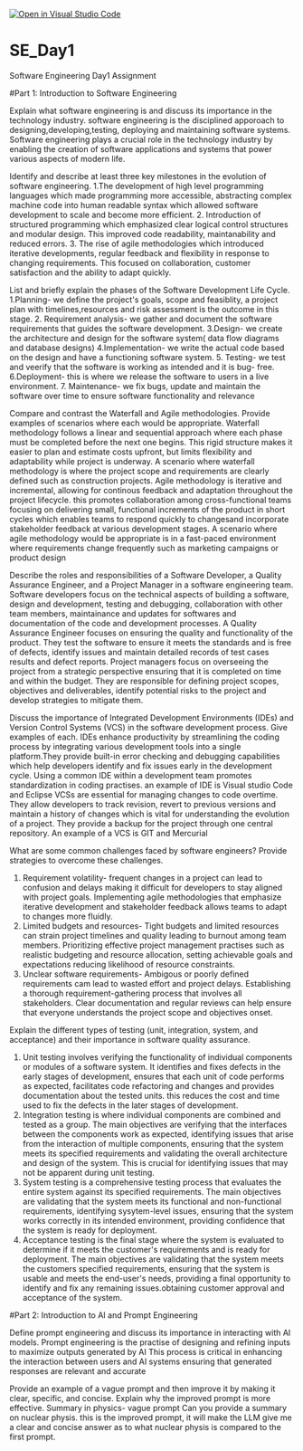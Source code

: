 [![Open in Visual Studio Code](https://classroom.github.com/assets/open-in-vscode-2e0aaae1b6195c2367325f4f02e2d04e9abb55f0b24a779b69b11b9e10269abc.svg)](https://classroom.github.com/online_ide?assignment_repo_id=15536328&assignment_repo_type=AssignmentRepo)
# SE_Day1
Software Engineering Day1 Assignment

#Part 1: Introduction to Software Engineering

Explain what software engineering is and discuss its importance in the technology industry.
software engineering is the disciplined apporoach to designing,developing,testing, deploying and maintaining software systems.
Software engineering plays a crucial role in the technology industry by enabling the creation of software applications and systems that power various aspects of modern life.

Identify and describe at least three key milestones in the evolution of software engineering.
1.The development of high level programming languages which made programming more accessible, abstracting complex machine code into human readable syntax which allowed software development to scale and become more efficient.
2. Introduction of structured programming which emphasized clear logical control structures and modular design. This improved code readability, maintanability and reduced errors.
3. The rise of agile methodologies which introduced iterative developments, regular feedback and flexibility in response to changing requirements. This focused on collaboration, customer satisfaction and the ability to adapt quickly.

List and briefly explain the phases of the Software Development Life Cycle.
1.Planning- we define the project's goals, scope and feasiblity, a project plan with timelines,resources and risk assessment is the outcome in this stage.
2. Requirement analysis- we gather and document the software requirements that guides the software development.
3.Design- we create the architecture and design for the software system( data flow diagrams and database designs)
4.Implementation- we write the actual code based on the design and have a functioning software system.
5. Testing- we test and veerify that the software is working as intended and it is bug- free.
6.Deployment- this is where we release the software to users in a live environment.
7. Maintenance- we fix bugs, update and maintain the software over time to ensure software functionality and relevance

Compare and contrast the Waterfall and Agile methodologies. Provide examples of scenarios where each would be appropriate.
Waterfall methodology follows a linear and sequential approach where each phase must be completed before the next one begins. This rigid structure makes it easier to plan and estimate costs upfront, but limits flexibility and adaptability while project is underway. A scenario where waterfall methodology is where the project scope and requirements are clearly defined such as construction projects.
Agile methodology is iterative and incremental, allowing for continous feedback and adaptation throughout the project lifecycle. this promotes collaboration among cross-functional teams focusing on delivering small, functional increments of the product in short cycles which enables teams to respond quickly to changesand incorporate stakeholder feedback at various development stages. A scenario where agile methodology would be appropriate is in a fast-paced environment where requirements change frequently such as marketing campaigns or product design

Describe the roles and responsibilities of a Software Developer, a Quality Assurance Engineer, and a Project Manager in a software engineering team.
Software developers focus on the technical aspects of building a software, design and development, testing and debugging, collaboration with other team members, maintainance and updates for softwares and documentation of the code  and development processes.
A Quality Assurance Engineer focuses on ensuring the quality and functionality of the product. They test the software to ensure it meets the standards and is free of defects, identify issues and maintain detailed records of test cases results and defect reports.
Project managers focus on overseeing the project from a strategic perspective ensuring that it is completed on time and within the budget. They are responsible for defining project scopes, objectives and deliverables, identify potential risks to the project and develop strategies to mitigate them.

Discuss the importance of Integrated Development Environments (IDEs) and Version Control Systems (VCS) in the software development process. Give examples of each.
IDEs enhance productivity by streamlining the coding process by integrating various development tools into a single platform.They provide built-in error checking and debugging capabilities which help developers identify and fix issues early in the development cycle. Using a common IDE within a development team promotes standardization in coding practises. an example of IDE is Visual studio Code and Eclipse
VCSs are essential for managing changes to code overtime. They allow developers to track revision, revert to previous versions and maintain a history of changes which is vital for understanding the evolution of a project. They provide a backup for the project through one central repository. An example of a VCS is GIT and Mercurial 

What are some common challenges faced by software engineers? Provide strategies to overcome these challenges.
1. Requirement volatility- frequent changes in a project can lead to confusion and delays making it difficult for developers to stay aligned with project goals. Implementing agile methodologies that emphasize iterative development and stakeholder feedback allows teams to adapt to changes more fluidly.
2. Limited budgets and resources- Tight budgets and limited resources can strain project timelines and quality leading to burnout among team members. Prioritizing effective project management practises such as realistic budgeting and resource allocation, setting achievable goals and expectations reducing likelihood of resource constraints.
3. Unclear software requirements- Ambigous or poorly defined requirements cam lead to wasted effort and project delays. Establishing a thorough requirement-gathering process that involves all stakeholders. Clear documentation and regular reviews can help ensure that everyone understands the project scope and objectives onset.

Explain the different types of testing (unit, integration, system, and acceptance) and their importance in software quality assurance.
1. Unit testing involves verifying the functionality of individual components or modules of a software system. It identifies and fixes defects in the early stages of development, ensures that each unit of code performs as expected, facilitates code refactoring and changes and provides documentation about the tested units. this reduces the cost and time used to fix the defects in the later stages of development.
2. Integration testing is where individual components are combined and tested as a group. The main objectives are verifying that the interfaces between the components work as expected, identifying issues that arise from the interaction of multiple components, ensuring that the system meets its specified requirements and validating the overall architecture and design of the system. This is crucial for identifying issues that may not be apparent during unit testing.
3. System testing is a comprehensive testing process that evaluates the entire system against its specified requirements. The main objectives are validating that the system meets its functional and non-functional requirements, identifying sysytem-level issues, ensuring that the system works correctly in its intended environment, providing confidence that the system is ready for deployment.
4. Acceptance testing is the final stage where the system is evaluated to determine if it meets the customer's requirements and is ready for deployment. The main objectives are validating that the system meets the customers specified requirements, ensuring that the system is usable and meets the end-user's needs, providing a final opportunity to identify and fix any remaining issues.obtaining customer approval and acceptance of the system.  

#Part 2: Introduction to AI and Prompt Engineering


Define prompt engineering and discuss its importance in interacting with AI models.
Prompt engineering is the practise of designing and refining inputs to maximize outputs generated by AI
This process is critical in enhancing the interaction between users and AI systems ensuring that generated responses are relevant and accurate

Provide an example of a vague prompt and then improve it by making it clear, specific, and concise. Explain why the improved prompt is more effective.
Summary in physics- vague prompt
Can you provide a summary on nuclear physis. this is the improved prompt, it will make the LLM give me a clear and concise answer as to what nuclear physis is compared to the first prompt.
